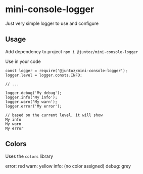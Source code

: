 # mini-console-logger

Just very simple logger to use and configure

## Usage

Add dependency to project
`npm i @juntoz/mini-console-logger`

Use in your code
```
const logger = require('@juntoz/mini-console-logger');
logger.level = logger.consts.INFO;

// ...

logger.debug('My debug');
logger.info('My info');
logger.warn('My warn');
logger.error('My error');

// based on the current level, it will show
My info
My warn
My error
```

## Colors
Uses the `colors` library

error: red
warn: yellow
info: (no color assigned)
debug: grey
